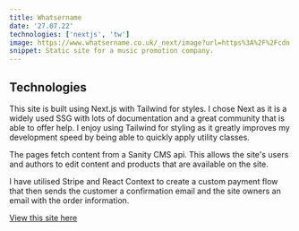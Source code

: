 ```yaml
---
title: Whatsername
date: '27.07.22'
technologies: ['nextjs', 'tw']
image: https://www.whatsername.co.uk/_next/image?url=https%3A%2F%2Fcdn.sanity.io%2Fimages%2F878j5f8u%2Fproduction%2F6211b8fcd60549b4afd16817dd1ca9086c5dfd3e-1920x1080.png&w=1920&q=75
snippet: Static site for a music promotion company.
---
```


## Technologies

This site is built using Next.js with Tailwind for styles. I chose Next as it is a widely used SSG with lots of documentation and a great community that is able to offer help. I enjoy using Tailwind for styling as it greatly improves my development speed by being able to quickly apply utility classes.

The pages fetch content from a Sanity CMS api. This allows the site's users and authors to edit content and products that are available on the site.

I have utilised Stripe and React Context to create a custom payment flow that then sends the customer a confirmation email and the site owners an email with the order information.

[View this site here](https://whatsername.co.uk)

